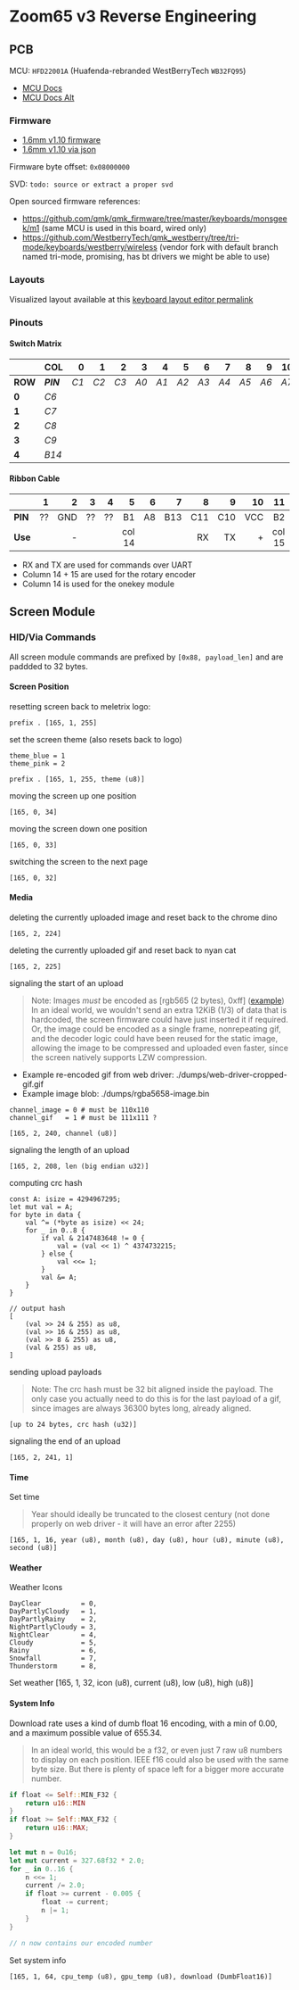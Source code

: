 # Zoom65 v3 Reverse Engineering

## PCB

MCU: `HFD22001A` (Huafenda-rebranded WestBerryTech `WB32FQ95`)

- [MCU Docs](./docs/EN_RM2905025_WB32FQ95xx_V01.pdf)
- [MCU Docs Alt](./docs/EN_DS1905020_WB32FQ95xC_V01.pdf)

### Firmware

- [1.6mm v1.10 firmware](./firmware/ZOOM65V3_UK_via_v1_10_20241008.bin)
- [1.6mm v1.10 via json](./layout/ZOOM65_v3_uk_via_v1.01_20240827.json)

Firmware byte offset: `0x08000000`

SVD: `todo: source or extract a proper svd`

Open sourced firmware references:
- https://github.com/qmk/qmk_firmware/tree/master/keyboards/monsgeek/m1 (same MCU is used in this board, wired only)
- https://github.com/WestberryTech/qmk_westberry/tree/tri-mode/keyboards/westberry/wireless (vendor fork with default branch named tri-mode, promising, has bt drivers we might be able to use)

### Layouts

Visualized layout available at this [keyboard layout editor permalink](https://www.keyboard-layout-editor.com/##@_name=Zoom65%20v3&author=Meletrix%3B&@_x:2.5&c=%23aaaaaa%3B&=0,0&_c=%23cccccc%3B&=0,1&=0,2&=0,3&=0,4&=0,5&=0,6&=0,7&=0,8&=0,9&=0,10&=0,11&=0,12&_c=%23777777&w:2%3B&=0,13&_c=%23cccccc%3B&=0,14%0A%0A%0A3,0&_x:0.25%3B&=0,15%0A%0A%0A3,1%0A%0A%0A%0A%0A%0Ae0%3B&@_x:2.5&c=%23777777&w:1.5%3B&=1,0&_c=%23cccccc%3B&=1,1&=1,2&=1,3&=1,4&=1,5&=1,6&=1,7&=1,8&=1,9&=1,10&=1,11&=1,12&_x:0.25&c=%23aaaaaa&w:1.25&h:2&w2:1.5&h2:1&x2:-0.25%3B&=2,13%0A%0A%0A1,0&_c=%23777777%3B&=1,15&_x:1&w:1.5%3B&=1,13%0A%0A%0A1,1%3B&@_x:2.5&w:1.75%3B&=2,0&_c=%23cccccc%3B&=2,1&=2,2&=2,3&=2,4&=2,5&=2,6&=2,7&=2,8&=2,9&=2,10&=2,11&=2,12%0A%0A%0A1,0&_x:1.25&c=%23777777%3B&=2,15&_x:0.25&c=%23aaaaaa&w:2.25%3B&=2,13%0A%0A%0A1,1%3B&@_c=%23777777&w:1.25%3B&=3,0%0A%0A%0A0,1&_c=%23cccccc%3B&=3,11%0A%0A%0A0,1&_x:0.25&c=%23777777&w:2.25%3B&=3,0%0A%0A%0A0,0&_c=%23cccccc%3B&=3,1&=3,2&=3,3&=3,4&=3,5&=3,6&=3,7&=3,8&=3,9&=3,10&_c=%23777777&w:1.75%3B&=3,13&=3,14&=3,15%3B&@_x:2.5&w:1.25%3B&=4,0&_w:1.25%3B&=4,1&_w:1.25%3B&=4,2&_c=%23aaaaaa&w:6.25%3B&=4,5%0A%0A%0A2,0&_c=%23777777&w:1.25%3B&=4,10&_w:1.25%3B&=4,11&_x:0.5%3B&=4,13&=4,14&=4,15%3B&@_x:6.25&c=%23aaaaaa&w:2.25%3B&=4,3%0A%0A%0A2,1&_w:1.25%3B&=4,5%0A%0A%0A2,1&_w:2.75%3B&=4,7%0A%0A%0A2,1)

### Pinouts

#### Switch Matrix

|         | COL       |   0 |    1 |    2 |    3 |    4 |    5 |    6 |    7 |    8 |    9 |   10 |   11 |   12 |   13 |   14 |   15 |
|---------|-----------|----:|-----:|-----:|-----:|-----:|-----:|-----:|-----:|-----:|-----:|-----:|-----:|-----:|-----:|-----:|-----:|
| **ROW** | **_PIN_** | _C1_ | _C2_ | _C3_ | _A0_ | _A1_ | _A2_ | _A3_ | _A4_ | _A5_ | _A6_ | _A7_ | _C4_ | _C5_ | _B0_ | _B1_ | _B2_ |
|   **0** |      _C6_ |     |      |      |      |      |      |      |      |      |      |      |      |      |      |      |      |
|   **1** |      _C7_ |     |      |      |      |      |      |      |      |      |      |      |      |      |      |      |      |
|   **2** |      _C8_ |     |      |      |      |      |      |      |      |      |      |      |      |      |      |      |      |
|   **3** |      _C9_ |     |      |      |      |      |      |      |      |      |      |      |      |      |      |      |      |
|   **4** |      _B14_ |     |      |      |      |      |      |      |      |      |      |      |      |      |      |      |      |

#### Ribbon Cable

|         |  1 |   2 |  3 |  4 |      5 |  6 |   7 |   8 |   9 |  10 |     11 |  12 |  13 | 14 |
|---------|---:|----:|---:|---:|-------:|---:|----:|----:|----:|----:|-------:|----:|----:|---:|
| **PIN** | ?? | GND | ?? | ?? | B1     | A8 | B13 | C11 | C10 | VCC | B2     | C14 | C13 | ?? |
| **Use** |    | -   |    |    | col 14 |    |     | RX  | TX  | +   | col 15 |     |     |    |

- RX and TX are used for commands over UART
- Column 14 + 15 are used for the rotary encoder
- Column 14 is used for the onekey module

## Screen Module

### HID/Via Commands

All screen module commands are prefixed by `[0x88, payload_len]` and are paddded to 32 bytes.

#### Screen Position

resetting screen back to meletrix logo:
```
prefix . [165, 1, 255]
```

set the screen theme (also resets back to logo)
```
theme_blue = 1
theme_pink = 2

prefix . [165, 1, 255, theme (u8)]
```

moving the screen up one position
```
[165, 0, 34]
```

moving the screen down one position
```
[165, 0, 33]
```

switching the screen to the next page
```
[165, 0, 32]
```

#### Media

deleting the currently uploaded image and reset back to the chrome dino
```
[165, 2, 224]
```

deleting the currently uploaded gif and reset back to nyan cat
```
[165, 2, 225]
```

signaling the start of an upload

> Note: Images *must* be encoded as [rgb565 (2 bytes), 0xff] ([example](./dumps/rgba5658-image.bin))
>       In an ideal world, we wouldn't send an extra 12KiB (1/3) of data that is hardcoded,
>       the screen firmware could have just inserted it if required.
>       Or, the image could be encoded as a single frame, nonrepeating gif, and the decoder
>       logic could have been reused for the static image, allowing the image to be compressed
>       and uploaded even faster, since the screen natively supports LZW compression.

- Example re-encoded gif from web driver: ./dumps/web-driver-cropped-gif.gif
- Example image blob: ./dumps/rgba5658-image.bin

```
channel_image = 0 # must be 110x110
channel_gif   = 1 # must be 111x111 ?

[165, 2, 240, channel (u8)]
```

signaling the length of an upload
```
[165, 2, 208, len (big endian u32)]
```

computing crc hash
```
const A: isize = 4294967295;
let mut val = A;
for byte in data {
    val ^= (*byte as isize) << 24;
    for _ in 0..8 {
        if val & 2147483648 != 0 {
            val = (val << 1) ^ 4374732215;
        } else {
            val <<= 1;
        }
        val &= A;
    }
}

// output hash
[
    (val >> 24 & 255) as u8,
    (val >> 16 & 255) as u8,
    (val >> 8 & 255) as u8,
    (val & 255) as u8,
]
```

sending upload payloads

> Note: The crc hash must be 32 bit aligned inside the payload.
>       The only case you actually need to do this is for the last payload
>       of a gif, since images are always 36300 bytes long, already aligned.

```
[up to 24 bytes, crc hash (u32)]
```

signaling the end of an upload
```
[165, 2, 241, 1]
```

#### Time

Set time
> Year should ideally be truncated to the closest century (not done properly on web driver - it will have an error after 2255)
```
[165, 1, 16, year (u8), month (u8), day (u8), hour (u8), minute (u8), second (u8)]
```

#### Weather

Weather Icons
```
DayClear          = 0,
DayPartlyCloudy   = 1,
DayPartlyRainy    = 2,
NightPartlyCloudy = 3,
NightClear        = 4,
Cloudy            = 5,
Rainy             = 6,
Snowfall          = 7,
Thunderstorm      = 8,
```

Set weather
[165, 1, 32, icon (u8), current (u8), low (u8), high (u8)]

#### System Info

Download rate uses a kind of dumb float 16 encoding, with a min of 0.00, and a maximum possible value of 655.34.

> In an ideal world, this would be a f32, or even just 7 raw u8 numbers to display on each position. IEEE f16 could also be used with the same byte size. But there is plenty of space left for a bigger more accurate number.

```rust
if float <= Self::MIN_F32 {
    return u16::MIN
}
if float >= Self::MAX_F32 {
    return u16::MAX;
}

let mut n = 0u16;
let mut current = 327.68f32 * 2.0;
for _ in 0..16 {
    n <<= 1;
    current /= 2.0;
    if float >= current - 0.005 {
        float -= current;
        n |= 1;
    }
}

// n now contains our encoded number
```

Set system info
```
[165, 1, 64, cpu_temp (u8), gpu_temp (u8), download (DumbFloat16)]
```


